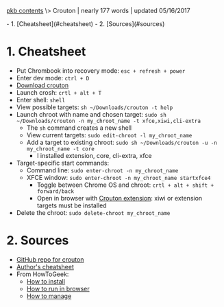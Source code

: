 <p class="path"><a href="../pkb.html">pkb contents</a> \> Crouton | nearly 177 words | updated 05/16/2017</p><div class="TOC">- 1. [Cheatsheet](#cheatsheet)
- 2. [Sources](#sources)
</div>


# 1. Cheatsheet

- Put Chrombook into recovery mode: `esc + refresh + power`
- Enter dev mode: `ctrl + D`
- [Download crouton](https://goo.gl/fd3zc)
- Launch crosh: `crtl + alt + T`
- Enter shell: `shell`
- View possible targets: `sh ~/Downloads/crouton -t help`
- Launch chroot with name and chosen target: `sudo sh ~/Downloads/crouton -n my_chroot_name -t xfce,xiwi,cli-extra`
    - The `sh` command creates a new shell
    - View current targets: `sudo edit-chroot -l my_chroot_name`
    - Add a target to existing chroot: `sudo sh ~/Downloads/crouton -u -n my_chroot_name -t core`  
        - I installed extension, core, cli-extra, xfce
- Target-specific start commands:
    - Command line: `sudo enter-chroot -n my_chroot_name`
    - XFCE window: `sudo enter-chroot -n my_chroot_name startxfce4`
        - Toggle between Chrome OS and chroot: `crtl + alt + shift + forward/back`
        - Open in browser with [Crouton extension](https://chrome.google.com/webstore/detail/crouton-integration/gcpneefbbnfalgjniomfjknbcgkbijom): xiwi or extension targets must be installed
- Delete the chroot: `sudo delete-chroot my_chroot_name`


# 2. Sources

- [GitHub repo for crouton](https://github.com/dnschneid/crouton)
- [Author's cheatsheet](https://github.com/dnschneid/crouton/wiki/Crouton-Command-Cheat-Sheet)
- From HowToGeek:
  - [How to install](http://www.howtogeek.com/162120/how-to-install-ubuntu-linux-on-your-chromebook-with-crouton/)
  - [How to run in browser](http://www.howtogeek.com/208368/how-to-run-a-full-linux-desktop-in-a-browser-tab-on-your-chromebook/)
  - [How to manage](http://www.howtogeek.com/210047/how-to-manage-the-crouton-linux-system-on-your-chromebook/)
